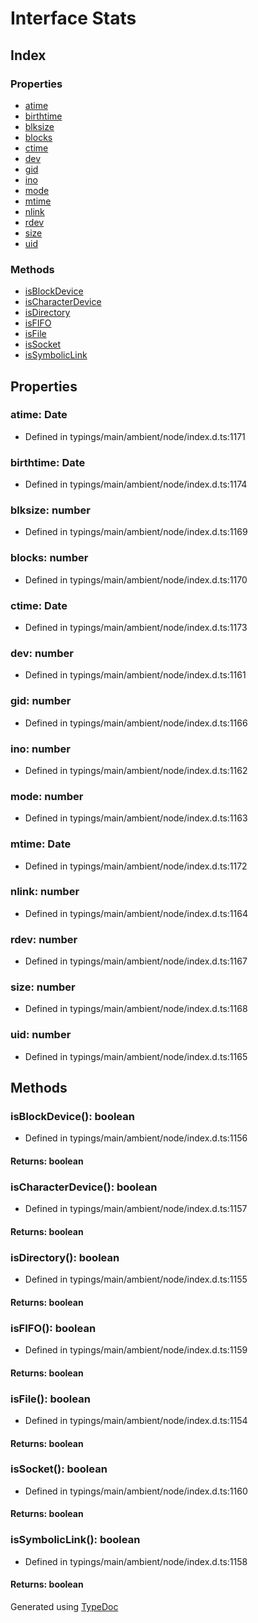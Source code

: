 # Interface Stats


## Index

### Properties
* [atime](_typings_main_ambient_node_index_d_._fs_.stats.md#atime)
* [birthtime](_typings_main_ambient_node_index_d_._fs_.stats.md#birthtime)
* [blksize](_typings_main_ambient_node_index_d_._fs_.stats.md#blksize)
* [blocks](_typings_main_ambient_node_index_d_._fs_.stats.md#blocks)
* [ctime](_typings_main_ambient_node_index_d_._fs_.stats.md#ctime)
* [dev](_typings_main_ambient_node_index_d_._fs_.stats.md#dev)
* [gid](_typings_main_ambient_node_index_d_._fs_.stats.md#gid)
* [ino](_typings_main_ambient_node_index_d_._fs_.stats.md#ino)
* [mode](_typings_main_ambient_node_index_d_._fs_.stats.md#mode)
* [mtime](_typings_main_ambient_node_index_d_._fs_.stats.md#mtime)
* [nlink](_typings_main_ambient_node_index_d_._fs_.stats.md#nlink)
* [rdev](_typings_main_ambient_node_index_d_._fs_.stats.md#rdev)
* [size](_typings_main_ambient_node_index_d_._fs_.stats.md#size)
* [uid](_typings_main_ambient_node_index_d_._fs_.stats.md#uid)

### Methods
* [isBlockDevice](_typings_main_ambient_node_index_d_._fs_.stats.md#isblockdevice)
* [isCharacterDevice](_typings_main_ambient_node_index_d_._fs_.stats.md#ischaracterdevice)
* [isDirectory](_typings_main_ambient_node_index_d_._fs_.stats.md#isdirectory)
* [isFIFO](_typings_main_ambient_node_index_d_._fs_.stats.md#isfifo)
* [isFile](_typings_main_ambient_node_index_d_._fs_.stats.md#isfile)
* [isSocket](_typings_main_ambient_node_index_d_._fs_.stats.md#issocket)
* [isSymbolicLink](_typings_main_ambient_node_index_d_._fs_.stats.md#issymboliclink)

## Properties

### atime: Date

* Defined in typings/main/ambient/node/index.d.ts:1171


### birthtime: Date

* Defined in typings/main/ambient/node/index.d.ts:1174


### blksize: number

* Defined in typings/main/ambient/node/index.d.ts:1169


### blocks: number

* Defined in typings/main/ambient/node/index.d.ts:1170


### ctime: Date

* Defined in typings/main/ambient/node/index.d.ts:1173


### dev: number

* Defined in typings/main/ambient/node/index.d.ts:1161


### gid: number

* Defined in typings/main/ambient/node/index.d.ts:1166


### ino: number

* Defined in typings/main/ambient/node/index.d.ts:1162


### mode: number

* Defined in typings/main/ambient/node/index.d.ts:1163


### mtime: Date

* Defined in typings/main/ambient/node/index.d.ts:1172


### nlink: number

* Defined in typings/main/ambient/node/index.d.ts:1164


### rdev: number

* Defined in typings/main/ambient/node/index.d.ts:1167


### size: number

* Defined in typings/main/ambient/node/index.d.ts:1168


### uid: number

* Defined in typings/main/ambient/node/index.d.ts:1165


## Methods

### isBlockDevice(): boolean
  
* Defined in typings/main/ambient/node/index.d.ts:1156

#### Returns: boolean

### isCharacterDevice(): boolean
  
* Defined in typings/main/ambient/node/index.d.ts:1157

#### Returns: boolean

### isDirectory(): boolean
  
* Defined in typings/main/ambient/node/index.d.ts:1155

#### Returns: boolean

### isFIFO(): boolean
  
* Defined in typings/main/ambient/node/index.d.ts:1159

#### Returns: boolean

### isFile(): boolean
  
* Defined in typings/main/ambient/node/index.d.ts:1154

#### Returns: boolean

### isSocket(): boolean
  
* Defined in typings/main/ambient/node/index.d.ts:1160

#### Returns: boolean

### isSymbolicLink(): boolean
  
* Defined in typings/main/ambient/node/index.d.ts:1158

#### Returns: boolean


Generated using [TypeDoc](http://typedoc.io)
